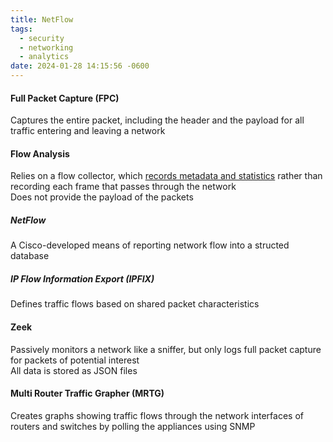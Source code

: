 ```yaml
---
title: NetFlow
tags:
  - security
  - networking
  - analytics
date: 2024-01-28 14:15:56 -0600
---
```


#### Full Packet Capture (FPC)
Captures the entire packet, including the header and the payload for all traffic entering and leaving a network

#### Flow Analysis
Relies on a flow collector, which <u>records metadata and statistics</u> rather than recording each frame that passes through the network  
Does not provide the payload of the packets

##### NetFlow
A Cisco-developed means of reporting network flow into a structed database

##### IP Flow Information Export (IPFIX)
Defines traffic flows based on shared packet characteristics

#### Zeek
Passively monitors a network like a sniffer, but only logs full packet capture for packets of potential interest  
All data is stored as JSON files

#### Multi Router Traffic Grapher (MRTG)
Creates graphs showing traffic flows through the network interfaces of routers and switches by polling the appliances using SNMP
